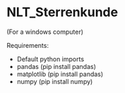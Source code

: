 # NLT_Sterrenkunde
(For a windows computer)

Requirements:
- Default python imports
- pandas (pip install pandas)
- matplotlib (pip install pandas)
- numpy (pip install numpy)
